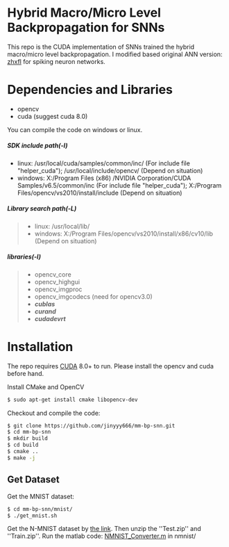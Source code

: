 # Hybrid Macro/Micro Level Backpropagation for SNNs
This repo is the CUDA implementation of SNNs trained the hybrid macro/micro level backpropagation. I modified based original ANN version: <a href="https://github.com/zhxfl/CUDA-CNN">zhxfl</a> for spiking neuron networks.

# Dependencies and Libraries
* opencv
* cuda (suggest cuda 8.0)

You can compile the code on windows or linux.   
##### SDK include path(-I)   
* linux: /usr/local/cuda/samples/common/inc/ (For include file "helper_cuda"); /usr/local/include/opencv/ (Depend on situation)        
* windows: X:/Program Files (x86) /NVIDIA Corporation/CUDA Samples/v6.5/common/inc (For include file "helper_cuda"); X:/Program Files/opencv/vs2010/install/include (Depend on situation)

##### Library search path(-L)   
>* linux: /usr/local/lib/   
>* windows: X:/Program Files/opencv/vs2010/install/x86/cv10/lib (Depend on situation)    
>
##### libraries(-l)      
>* opencv_core   
>* opencv_highgui   
>* opencv_imgproc   
>* opencv_imgcodecs (need for opencv3.0)   
>* ***cublas***   
>* ***curand***   
>* ***cudadevrt***  

# Installation

The repo requires [CUDA](https://developer.nvidia.com/cuda-toolkit-archive) 8.0+ to run.
Please install the opencv and cuda before hand.

Install CMake and OpenCV
```sh
$ sudo apt-get install cmake libopencv-dev 
```

Checkout and compile the code:
```sh
$ git clone https://github.com/jinyyy666/mm-bp-snn.git
$ cd mm-bp-snn
$ mkdir build
$ cd build
$ cmake ..
$ make -j
```

## Get Dataset
Get the MNIST dataset:
```sh
$ cd mm-bp-snn/mnist/
$ ./get_mnist.sh
```
Get the N-MNIST dataset by [the link](http://www.garrickorchard.com/datasets/n-mnist). Then unzip the ''Test.zip'' and ''Train.zip''. 
Run the matlab code: [NMNIST_Converter.m](https://github.com/jinyyy666/mm-bp-snn/tree/master/nmnist) in nmnist/
